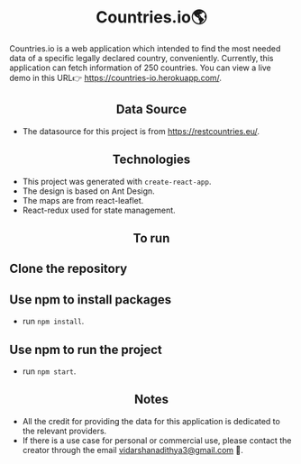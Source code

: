 <h1 align="center">Countries.io🌎</h1>

Countries.io is a web application which intended to find the most needed data of a specific legally declared country, conveniently. Currently, this application can fetch information of 250 countries. You can view a live demo in this URL👉 https://countries-io.herokuapp.com/.


<h2 align="center">Data Source</h2>

- The datasource for this project is from https://restcountries.eu/.


<h2 align="center">Technologies</h2>

- This project was generated with `create-react-app`.
- The design is based on Ant Design.
- The maps are from react-leaflet.
- React-redux used for state management.

<h2 align="center">To run</h2>

## Clone the repository

## Use npm to install packages
- run `npm install`.

## Use npm to run the project
- run `npm start`.

<h2 align="center">Notes</h2>

- All the credit for providing the data for this application is dedicated to the relevant providers.
- If there is a use case for personal or commercial use, please contact the creator through the email vidarshanadithya3@gmail.com 📧.
